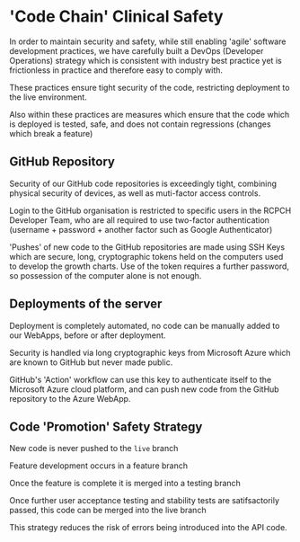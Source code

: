 # 'Code Chain' Clinical Safety

In order to maintain security and safety, while still enabling 'agile' software development practices, we have carefully built a DevOps (Developer Operations) strategy which is consistent with industry best practice yet is frictionless in practice and therefore easy to comply with.

These practices ensure tight security of the code, restricting deployment to the live environment.

Also within these practices are measures which ensure that the code which is deployed is tested, safe, and does not contain regressions (changes which break a feature)

## GitHub Repository

Security of our GitHub code repositories is exceedingly tight, combining physical security of devices, as well as muti-factor access controls.

Login to the GitHub organisation is restricted to specific users in the RCPCH Developer Team, who are all required to use two-factor authentication (username + password + another factor such as Google Authenticator)

'Pushes' of new code to the GitHub repositories are made using SSH Keys which are secure, long, cryptographic tokens held on the computers used to develop the growth charts. Use of the token requires a further password, so possession of the computer alone is not enough.

## Deployments of the server

Deployment is completely automated, no code can be manually added to our WebApps, before or after deployment.

Security is handled via long cryptographic keys from Microsoft Azure which are known to GitHub but never made public.

GitHub's 'Action' workflow can use this key to authenticate itself to the Microsoft Azure cloud platform, and can push new code from the GitHub repository to the Azure WebApp.

## Code 'Promotion' Safety Strategy

New code is never pushed to the `live` branch

Feature development occurs in a feature branch

Once the feature is complete it is merged into a testing branch

Once further user acceptance testing and stability tests are satifsactorily passed, this code can be merged into the live branch

This strategy reduces the risk of errors being introduced into the API code.
